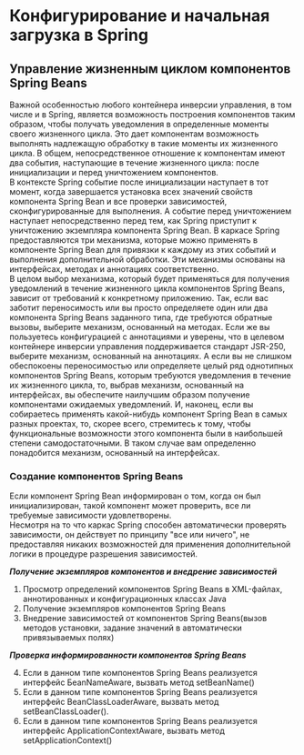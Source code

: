 # Конфигурирование и начальная загрузка в Spring

## Управление жизненным циклом компонентов Spring Beans

Важной особенностью любого контейнера инверсии управления, в том числе и в
Spring, является возможность построения компонентов таким образом, чтобы
получать уведомления в определенные моменты своего жизненного цикла. Это дает
компонентам возможность выполнять надлежащую обработку в такие моменты их
жизненного цикла. В общем, непосредственное отношение к компонентам имеют два
события, наступающие в течение жизненного цикла: после инициализации и перед
уничтожением компонентов.  
В контексте Spring событие после инициализации наступает в тот момент, когда
завершается установка всех значений свойств компонента Spring Bean и все
проверки зависимостей, сконфигурированные для выполнения. А событие перед
уничтожением наступает непосредственно перед тем, как Spring приступит к
уничтожению экземпляра компонента Spring Bean. В каркасе Spring предоставляются
три механизма, которые можно применять в компоненте Spring Bean для привязки к
каждому из этих событий и выполнения дополнительной обработки. Эти механизмы
основаны на интерфейсах, методах и аннотациях соответственно.  
В целом выбор механизма, который будет применяться для получения уведомлений в
течение жизненного цикла компонентов Spring Beans, зависит от требований к
конкретному приложению. Так, если вас заботит переносимость или вы просто
определяете один или два компонента Spring Beans заданного типа, где требуются
обратные вызовы, выберите механизм, основанный на методах. Если же вы
пользуетесь конфигурацией с аннотациями и уверены, что в целевом контейнере
инверсии управления поддерживается стандарт JSR-250, выберите механизм,
основанный на аннотациях. А если вы не слишком обеспокоены переносимостью или
определяете целый ряд однотипных компонентов Spring Beans, которым требуются
уведомления в течение их жизненного цикла, то, выбрав механизм, основанный на
интерфейсах, вы обеспечите наилучшим образом получение компонентами ожидаемых
уведомлений. И, наконец, если вы собираетесь применять какой-нибудь компонент
Spring Bean в самых разных проектах, то, скорее всего, стремитесь к тому,
чтобы функциональные возможности этого компонента были в наибольшей степени
самодостаточными. В таком случае вам определенно понадобится механизм,
основанный на интерфейсах.

### Создание компонентов Spring Beans

Если компонент Spring Bean информирован о том, когда он был инициализирован,
такой компонент может проверить, все ли требуемые зависимости удовлетворены.  
Несмотря на то что каркас Spring способен автоматически проверять зависимости,
он действует по принципу "все или ничего", не предоставляя никаких
возможностей для применения дополнительной логики в процедуре разрешения
зависимостей.

**_Получение экземпляров компонентов и внедрение зависимостей_**

1. Просмотр определений компонентов Spring Beans в ХМL-файлах, аннотированных и
   конфигурационных классах Java
2. Получение экземпляров компонентов Spring Beans
3. Внедрение зависимостей от компонентов Spring Beans(вызов методов установки,
   задание значений в автоматически привязываемых полях)

**_Проверка информированности компонентов Spring Beans_**

4. Если в данном типе компонентов Spring Beans реализуется интерфейс
   БeanNameAware, вызвать метод setВeanName()
5. Если в данном типе компонентов Spring Beans реализуется интерфейс
   BeanClassLoaderAware, вызвать метод setBeanClassLoader().
6. Если в данном типе компонентов Spriпg Beans реализуется интерфейс
   ApplicationContextAware, вызвать метод setApplicationContext()


   